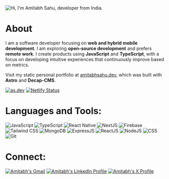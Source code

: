 ![Hi, I'm Amitabh Sahu, developer from India.](https://github.com/user-attachments/assets/dc8dda71-bef5-4c5e-96c4-9f8f0333139f)

# About

I am a software developer focusing on **web and hybrid mobile development**. I am exploring **open-source development** and prefers **remote work**. I create products using **JavaScript** and **TypeScript**, with a focus on developing intuitive experiences that continuously improve based on metrics.

Visit my static personal portfolio at [amitabhsahu.dev](https://amitabhsahu.dev/), which was built with **Astro** and **Decap-CMS**.

[![as.dev](https://github.com/user-attachments/assets/e6bbb5d4-b3de-4f02-adf8-abef243c52e4)](https://amitabhsahu.dev/)
[![Netlify Status](https://api.netlify.com/api/v1/badges/b722e973-f265-45f2-a3e2-9dab9c35cac5/deploy-status)](https://app.netlify.com/sites/amitabhsahu/deploys)

# Languages and Tools:

![JavaScript](https://img.shields.io/badge/JavaScript-323330?style=for-the-badge&logo=javascript&logoColor=F7DF1E)
![TypeScript](https://img.shields.io/badge/TypeScript-007ACC?style=for-the-badge&logo=typescript&logoColor=white)
![React Native](https://img.shields.io/badge/React_Native-20232A?style=for-the-badge&logo=react&logoColor=61DAFB)
![NextJS](https://img.shields.io/badge/next%20js-000000?style=for-the-badge&logo=nextdotjs&logoColor=white)
![Firebase](https://img.shields.io/badge/firebase-ffca28?style=for-the-badge&logo=firebase&logoColor=black)
![Tailwind CSS](https://img.shields.io/badge/Tailwind_CSS-38B2AC?style=for-the-badge&logo=tailwind-css&logoColor=white)
![MongoDB](https://img.shields.io/badge/MongoDB-4EA94B?style=for-the-badge&logo=mongodb&logoColor=white)
![ExpressJS](https://img.shields.io/badge/Express%20js-000000?style=for-the-badge&logo=express&logoColor=white)
![ReactJS](https://img.shields.io/badge/React-20232A?style=for-the-badge&logo=react&logoColor=61DAFB)
![NodeJS](https://img.shields.io/badge/Node%20js-339933?style=for-the-badge&logo=nodedotjs&logoColor=white)
![CSS](https://img.shields.io/badge/CSS3-1572B6?style=for-the-badge&logo=css3&logoColor=white)
![Git](https://img.shields.io/badge/GIT-E44C30?style=for-the-badge&logo=git&logoColor=white)

# Connect:

[![Amitabh's Gmail](https://img.shields.io/badge/Gmail-EA4336?style=for-the-badge&logo=gmail&logoColor=white)](mailto:amitabh.sahu0008@gmail.com?subject=Let%E2%80%99s%20Connect%20%F0%9F%A4%9D&body=Hi%20Amitabh%2C%0A%0A%2A%2Amessage%20goes%20here%2A%2A)
[![Amitabh's LinkedIn Profile](https://img.shields.io/badge/LinkedIn-0077B5?style=for-the-badge&logo=linkedin&logoColor=white)](https://www.linkedin.com/in/amitabh-sahu)
[![Amitabh's X Profile](https://img.shields.io/badge/asdotdev-000000?style=for-the-badge&logo=x&logoColor=white)](https://x.com/asdotdev)
